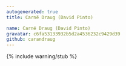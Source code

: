 ```yaml
---
autogenerated: true
title: Carnë Draug (David Pinto)

name: Carnë Draug (David Pinto)
gravatar: c6fa53133932b5d2a4536232c9429d39
github: carandraug
---
```

{% include warning/stub %}

